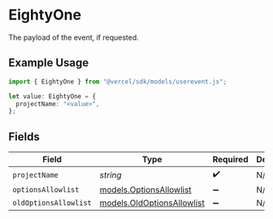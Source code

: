 # EightyOne

The payload of the event, if requested.

## Example Usage

```typescript
import { EightyOne } from "@vercel/sdk/models/userevent.js";

let value: EightyOne = {
  projectName: "<value>",
};
```

## Fields

| Field                                                          | Type                                                           | Required                                                       | Description                                                    |
| -------------------------------------------------------------- | -------------------------------------------------------------- | -------------------------------------------------------------- | -------------------------------------------------------------- |
| `projectName`                                                  | *string*                                                       | :heavy_check_mark:                                             | N/A                                                            |
| `optionsAllowlist`                                             | [models.OptionsAllowlist](../models/optionsallowlist.md)       | :heavy_minus_sign:                                             | N/A                                                            |
| `oldOptionsAllowlist`                                          | [models.OldOptionsAllowlist](../models/oldoptionsallowlist.md) | :heavy_minus_sign:                                             | N/A                                                            |